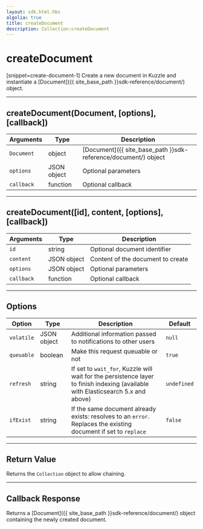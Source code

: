 ```yaml
---
layout: sdk.html.hbs
algolia: true
title: createDocument
description: Collection:createDocument
---
```

  

# createDocument

[snippet=create-document-1]
Create a new document in Kuzzle and instantiate a [Document]({{ site_base_path }}sdk-reference/document/) object.

---

## createDocument(Document, [options], [callback])

| Arguments | Type | Description |
|---------------|---------|----------------------------------------|
| ``Document`` | object | [Document]({{ site_base_path }}sdk-reference/document/) object |
| ``options`` | JSON object | Optional parameters |
| ``callback`` | function | Optional callback |

---

## createDocument([id], content, [options], [callback])

| Arguments | Type | Description |
|---------------|---------|----------------------------------------|
| ``id`` | string | Optional document identifier |
| ``content`` | JSON object | Content of the document to create |
| ``options`` | JSON object | Optional parameters |
| ``callback`` | function | Optional callback |

---

## Options

| Option | Type | Description | Default |
|---------------|---------|----------------------------------------|---------|
| ``volatile`` | JSON object | Additional information passed to notifications to other users | ``null`` |
| ``queuable`` | boolean | Make this request queuable or not  | ``true`` |
| ``refresh`` | string | If set to ``wait_for``, Kuzzle will wait for the persistence layer to finish indexing (available with Elasticsearch 5.x and above) | ``undefined`` |
| ``ifExist`` | string | If the same document already exists: resolves to an ``error``. Replaces the existing document if set to ``replace`` | ``false`` |

---

## Return Value

Returns the `Collection` object to allow chaining.

---

## Callback Response

Returns a [Document]({{ site_base_path }}sdk-reference/document/) object containing the newly created document.
